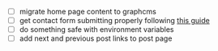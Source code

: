 - [ ] migrate home page content to graphcms
- [ ] get contact form submitting properly following [this guide](https://www.netlify.com/blog/2017/07/20/how-to-integrate-netlifys-form-handling-in-a-react-app/)
- [ ] do something safe with environment variables
- [ ] add next and previous post links to post page
